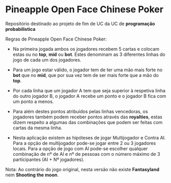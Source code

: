 # Pineapple Open Face Chinese Poker

Repositório destinado ao projeto de fim de UC da UC de **programação probabilistica**


Regras de Pineapple Open Face Chinese Poker:

   * Na primeira jogada ambos os jogadores recebem 5 cartas e colocam estas ou no **top**, **mid** ou **bot**. Estes denominam as 3 diferentes linhas do jogo de cada um dos jogadores.

   * Para um jogo estar válido, o jogador tem de ter uma mão mais forte no **bot** que no **mid**, que por sua vez tem de ser mais forte que a mão do **top**.

   * Por cada linha que um jogador A tem que seja superior à respetiva linha do outro jogador B, o jogador A recebe um ponto e o jogador B fica com um ponto a menos.

   * Para além destes pontos atribuídos pelas linhas vencedoras, os jogadores também podem receber pontos através das **royalties**, estas dizem respeito a algumas das combinações que podem ser feitas com cartas da mesma linha.
   
   * Nesta aplicação existem as hipóteses de jogar Multijogador e Contra AI. Para a opção de multijogador pode-se jogar entre 2 ou 3 jogadores locais. Para a opção de jogo com AI pode-se escolher qualquer combinação de nº de AI e nº de pessoas com o número máximo de 3 participantes (AI + Nº jogadores).


Nota: Ao contrário do jogo original, nesta versão não existe **Fantasyland** nem **Shooting the moon**.
